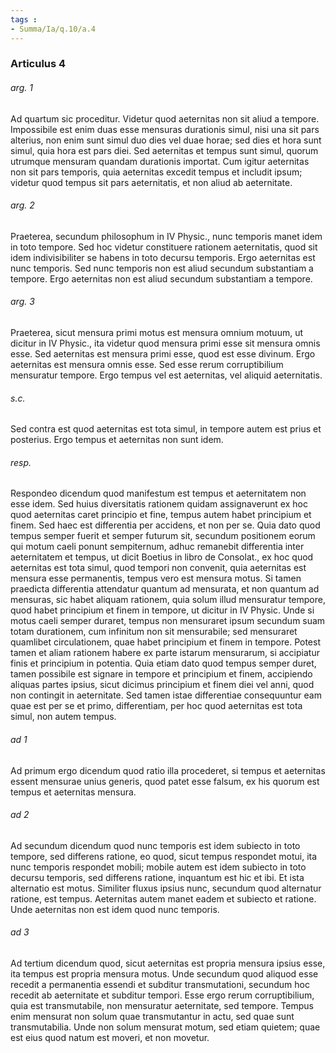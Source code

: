 ```yaml
---
tags : 
- Summa/Ia/q.10/a.4
---
```


### Articulus 4

###### arg. 1
Ad quartum sic proceditur. Videtur quod aeternitas non sit aliud a tempore. Impossibile est enim duas esse mensuras durationis simul, nisi una sit pars alterius, non enim sunt simul duo dies vel duae horae; sed dies et hora sunt simul, quia hora est pars diei. Sed aeternitas et tempus sunt simul, quorum utrumque mensuram quandam durationis importat. Cum igitur aeternitas non sit pars temporis, quia aeternitas excedit tempus et includit ipsum; videtur quod tempus sit pars aeternitatis, et non aliud ab aeternitate.

###### arg. 2
Praeterea, secundum philosophum in IV Physic., nunc temporis manet idem in toto tempore. Sed hoc videtur constituere rationem aeternitatis, quod sit idem indivisibiliter se habens in toto decursu temporis. Ergo aeternitas est nunc temporis. Sed nunc temporis non est aliud secundum substantiam a tempore. Ergo aeternitas non est aliud secundum substantiam a tempore.

###### arg. 3
Praeterea, sicut mensura primi motus est mensura omnium motuum, ut dicitur in IV Physic., ita videtur quod mensura primi esse sit mensura omnis esse. Sed aeternitas est mensura primi esse, quod est esse divinum. Ergo aeternitas est mensura omnis esse. Sed esse rerum corruptibilium mensuratur tempore. Ergo tempus vel est aeternitas, vel aliquid aeternitatis.

###### s.c.
Sed contra est quod aeternitas est tota simul, in tempore autem est prius et posterius. Ergo tempus et aeternitas non sunt idem.

###### resp.
Respondeo dicendum quod manifestum est tempus et aeternitatem non esse idem. Sed huius diversitatis rationem quidam assignaverunt ex hoc quod aeternitas caret principio et fine, tempus autem habet principium et finem. Sed haec est differentia per accidens, et non per se. Quia dato quod tempus semper fuerit et semper futurum sit, secundum positionem eorum qui motum caeli ponunt sempiternum, adhuc remanebit differentia inter aeternitatem et tempus, ut dicit Boetius in libro de Consolat., ex hoc quod aeternitas est tota simul, quod tempori non convenit, quia aeternitas est mensura esse permanentis, tempus vero est mensura motus. Si tamen praedicta differentia attendatur quantum ad mensurata, et non quantum ad mensuras, sic habet aliquam rationem, quia solum illud mensuratur tempore, quod habet principium et finem in tempore, ut dicitur in IV Physic. Unde si motus caeli semper duraret, tempus non mensuraret ipsum secundum suam totam durationem, cum infinitum non sit mensurabile; sed mensuraret quamlibet circulationem, quae habet principium et finem in tempore. Potest tamen et aliam rationem habere ex parte istarum mensurarum, si accipiatur finis et principium in potentia. Quia etiam dato quod tempus semper duret, tamen possibile est signare in tempore et principium et finem, accipiendo aliquas partes ipsius, sicut dicimus principium et finem diei vel anni, quod non contingit in aeternitate. Sed tamen istae differentiae consequuntur eam quae est per se et primo, differentiam, per hoc quod aeternitas est tota simul, non autem tempus.

###### ad 1
Ad primum ergo dicendum quod ratio illa procederet, si tempus et aeternitas essent mensurae unius generis, quod patet esse falsum, ex his quorum est tempus et aeternitas mensura.

###### ad 2
Ad secundum dicendum quod nunc temporis est idem subiecto in toto tempore, sed differens ratione, eo quod, sicut tempus respondet motui, ita nunc temporis respondet mobili; mobile autem est idem subiecto in toto decursu temporis, sed differens ratione, inquantum est hic et ibi. Et ista alternatio est motus. Similiter fluxus ipsius nunc, secundum quod alternatur ratione, est tempus. Aeternitas autem manet eadem et subiecto et ratione. Unde aeternitas non est idem quod nunc temporis.

###### ad 3
Ad tertium dicendum quod, sicut aeternitas est propria mensura ipsius esse, ita tempus est propria mensura motus. Unde secundum quod aliquod esse recedit a permanentia essendi et subditur transmutationi, secundum hoc recedit ab aeternitate et subditur tempori. Esse ergo rerum corruptibilium, quia est transmutabile, non mensuratur aeternitate, sed tempore. Tempus enim mensurat non solum quae transmutantur in actu, sed quae sunt transmutabilia. Unde non solum mensurat motum, sed etiam quietem; quae est eius quod natum est moveri, et non movetur.

